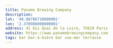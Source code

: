 ```yaml
---
title: Paname Brewing Company
description:
lat: '48.88786710000001'
lon: '2.378988000000001'
address: 41 bis Quai de la Loire, 75019 Paris
website: https://www.panamebrewingcompany.com
tags: bar bar-à-bière bar vue-mer terrasse
---
```


